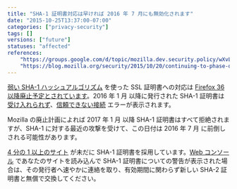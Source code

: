```yaml
---
title: "SHA-1 証明書対応は早ければ 2016 年 7 月にも無効化されます"
date: "2015-10-25T13:37:00-07:00"
categories: ["privacy-security"]
tags: []
versions: ["future"]
statuses: "affected"
references:
    "https://groups.google.com/d/topic/mozilla.dev.security.policy/wXvLQ26JyOA/discussion": "mozilla.dev.security.policy: Update to phasing out SHA-1 Certs"
    "https://blog.mozilla.org/security/2015/10/20/continuing-to-phase-out-sha-1-certificates/": "Continuing to Phase Out SHA-1 Certificates"
---
```

[弱い SHA-1 ハッシュアルゴリズム](https://developer.mozilla.org/docs/Web/Security/Weak_Signature_Algorithm) を使った SSL 証明書への対応は [Firefox 36 以降廃止予定とされています](https://www.fxsitecompat.com/ja/docs/2014/sha-1-support-has-been-deprecated/)。<time datetime="2016-01">2016 年 1 月</time> 以降に発行された SHA-1 証明書は [受け入れられず](https://www.fxsitecompat.com/ja/docs/2015/sha-1-based-certificates-with-validity-period-from-2016-will-not-be-validated/)、[信頼できない接続](https://support.mozilla.org/ja/kb/connection-untrusted-error-message) エラーが表示されます。

Mozilla の廃止計画によれば <time datetime="2017-01">2017 年 1 月</time> 以降 SHA-1 証明書はすべて拒絶されますが、SHA-1 に対する最近の攻撃を受けて、この日付は <time datetime="2016-07">2016 年 7 月</time> に前倒しされる可能性があります。

[4 分の 1 以上のサイト](http://news.netcraft.com/archives/2015/10/19/one-million-ssl-certificates-still-using-insecure-sha-1-algorithm.html) が未だに SHA-1 証明書を採用しています。[Web コンソール](https://developer.mozilla.org/ja/docs/Tools/Web_Console) であなたのサイトを読み込んで SHA-1 証明書についての警告が表示された場合は、その発行者へ速やかに連絡を取り、有効期間に関わらず新しい SHA-2 証明書と無償で交換してください。
